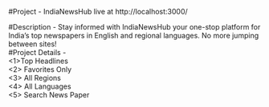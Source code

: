#Project - IndiaNewsHub
live at
http://localhost:3000/

#Description  - Stay informed with IndiaNewsHub your one-stop platform for India’s top newspapers in English and regional languages. No more jumping between sites! </br>
#Project Details - </br><1>Top Headlines</br>
<2> Favorites Only</br> <3> All Regions</br> <4> All Languages</br> <5> Search News Paper
